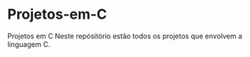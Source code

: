 # Projetos-em-C
Projetos em C
Neste repósitório estão todos os projetos que envolvem a linguagem C.

